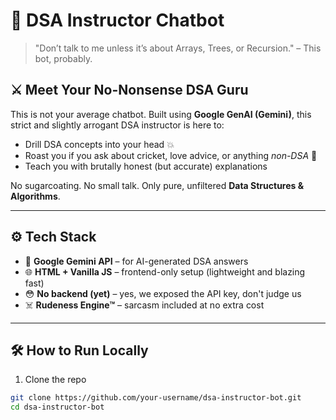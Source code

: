 # 🧠 DSA Instructor Chatbot

> "Don’t talk to me unless it’s about Arrays, Trees, or Recursion." – This bot, probably.

## ⚔️ Meet Your No-Nonsense DSA Guru

This is not your average chatbot. Built using **Google GenAI (Gemini)**, this strict and slightly arrogant DSA instructor is here to:
- Drill DSA concepts into your head 💥
- Roast you if you ask about cricket, love advice, or anything *non-DSA* 🥲
- Teach you with brutally honest (but accurate) explanations

No sugarcoating. No small talk. Only pure, unfiltered **Data Structures & Algorithms**.

---

## ⚙️ Tech Stack

- 🧠 **Google Gemini API** – for AI-generated DSA answers
- 🌐 **HTML + Vanilla JS** – frontend-only setup (lightweight and blazing fast)
- 😳 **No backend (yet)** – yes, we exposed the API key, don't judge us
- ☠️ **Rudeness Engine™** – sarcasm included at no extra cost

---

## 🛠️ How to Run Locally

1. Clone the repo

```bash
git clone https://github.com/your-username/dsa-instructor-bot.git
cd dsa-instructor-bot
